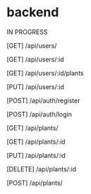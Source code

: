 # backend

IN PROGRESS

[GET] /api/users/

[GET] /api/users/:id

[GET] /api/users/:id/plants

[PUT] /api/users/:id

[POST] /api/auth/register

[POST] /api/auth/login

[GET] /api/plants/

[GET] /api/plants/:id

[PUT] /api/plants/:id

[DELETE] /api/plants/:id

[POST] /api/plants/
